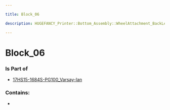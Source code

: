 ```yaml
---

title: Block_06

description: HUGEFANCY_Printer::Bottom_Assembly::WheelAttachment_BackLeft::17HS15-1684S-PG100_Varsay-lan::Block_06

---
```

# Block_06
<script>
    var geoarray = '{"Block_06": {}}';
</script>
<script>
    var basepath = '/assets/HUGEFANCY_Printer/Bottom_Assembly/WheelAttachment_BackLeft/17HS15-1684S-PG100_Varsay-lan/';
</script>
<link rel="stylesheet" href="/css/container.css">

<div id="container"></div>

<!-- these are the required scripts for the three.js scene -->
<script src="/lib/three.min.js"></script>
<script src="/lib/OrbitControls.js"></script>
<script src="/lib/RectAreaLightUniformsLib.js"></script>
<!-- this is your app's lib file -->
<script src="/lib/triceratops_app.js"></script>
### Is Part of
- [17HS15-1684S-PG100_Varsay-lan](../17HS15-1684S-PG100_Varsay-lan)  

### Contains:
- [](./Block_06/)

